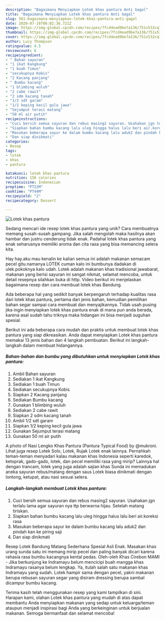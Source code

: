 ```yaml
---
description: "Bagaimana Menyiapkan Lotek khas pantura Anti Gagal"
title: "Bagaimana Menyiapkan Lotek khas pantura Anti Gagal"
slug: 561-bagaimana-menyiapkan-lotek-khas-pantura-anti-gagal
date: 2020-07-16T06:02:36.721Z
image: https://img-global.cpcdn.com/recipes/7fcd4ead9be7a136/751x532cq70/lotek-khas-pantura-foto-resep-utama.jpg
thumbnail: https://img-global.cpcdn.com/recipes/7fcd4ead9be7a136/751x532cq70/lotek-khas-pantura-foto-resep-utama.jpg
cover: https://img-global.cpcdn.com/recipes/7fcd4ead9be7a136/751x532cq70/lotek-khas-pantura-foto-resep-utama.jpg
author: Lucy Thompson
ratingvalue: 4.5
reviewcount: 6
recipeingredient:
- " Bahan sayuran"
- "1 ikat Kangkung"
- "1 buah Timun"
- "secukupnya Kobis"
- "2 Kacang panjang"
- " Bumbu kacang"
- "1 blimbing wuluh"
- "2 cabe rawit"
- "2 sdm kacang tanah"
- "1/2 sdt garam"
- "1/2 keping kecil gula jawa"
- "Sejumput terasi matang"
- "50 ml air putih"
recipeinstructions:
- "Cuci bersih semua sayuran dan rebus masing2 sayuran. Usahakan jgn terlalu lama agar sayuran nya ttp berwarna hijau. Setelah matang tiriskan."
- "Siapkan bahan bumbu kacang lalu uleg hingga halus lalu beri air.koreksi rasa"
- "Masukan beberapa sayur ke dalam bumbu kacang lalu aduk2 dan pindah kan ke piring saji"
- "Dan siap dinikmati"
categories:
- Resep
tags:
- lotek
- khas
- pantura

katakunci: lotek khas pantura 
nutrition: 156 calories
recipecuisine: Indonesian
preptime: "PT22M"
cooktime: "PT44M"
recipeyield: "2"
recipecategory: Dessert

---
```



![Lotek khas pantura](https://img-global.cpcdn.com/recipes/7fcd4ead9be7a136/751x532cq70/lotek-khas-pantura-foto-resep-utama.jpg)

Sedang mencari ide resep lotek khas pantura yang unik? Cara membuatnya memang susah-susah gampang. Jika salah mengolah maka hasilnya akan hambar dan justru cenderung tidak enak. Padahal lotek khas pantura yang enak seharusnya memiliki aroma dan cita rasa yang bisa memancing selera kita.

Hay hay.aku mau kenalin ke kalian semua ini adalah makanan semacam pecel gitu.namanya LOTEK cuman kalo ini bumbunya dadakan di ulek.pokoknya kalo udah. Lotek adalah makanan khas tradisional jawabarat, makanan yang berisi sayuran ini sangat nikmat, selamat mencoba, untuk detail resepnya silahkan buka di http. Video berikut ini menjelaskan bagaimana resep dan cara membuat lotek khas Bandung.

Ada beberapa hal yang sedikit banyak berpengaruh terhadap kualitas rasa dari lotek khas pantura, pertama dari jenis bahan, kemudian pemilihan bahan segar sampai cara membuat dan menyajikannya. Tidak usah pusing jika ingin menyiapkan lotek khas pantura enak di mana pun anda berada, karena asal sudah tahu triknya maka hidangan ini bisa menjadi suguhan spesial.


Berikut ini ada beberapa cara mudah dan praktis untuk membuat lotek khas pantura yang siap dikreasikan. Anda dapat menyiapkan Lotek khas pantura memakai 13 jenis bahan dan 4 langkah pembuatan. Berikut ini langkah-langkah dalam membuat hidangannya.

<!--inarticleads1-->

##### Bahan-bahan dan bumbu yang dibutuhkan untuk menyiapkan Lotek khas pantura:

1. Ambil  Bahan sayuran
1. Sediakan 1 ikat Kangkung
1. Sediakan 1 buah Timun
1. Sediakan secukupnya Kobis
1. Siapkan 2 Kacang panjang
1. Sediakan  Bumbu kacang
1. Gunakan 1 blimbing wuluh
1. Sediakan 2 cabe rawit
1. Siapkan 2 sdm kacang tanah
1. Ambil 1/2 sdt garam
1. Siapkan 1/2 keping kecil gula jawa
1. Gunakan Sejumput terasi matang
1. Gunakan 50 ml air putih


A photo of Nasi Lengko Khas Pantura (Pantura Typical Food) by @mukroni. Lihat juga resep Lotek Solo, Lotek, Rujak Lotek enak lainnya. Pernahkah teman-teman menyadari kalau makanan khas Indonesia seperti karedok, ketoprak, gado-gado, lotek, dan pecel memiliki rasa yang mirip? Lainnya hal dengan trancam, lotek yang juga adalah sajian khas Sunda ini memadukan aneka sayuran rebus/matang dengan saus Lotek biasa dinikmati dengan lontong, ketupat, atau nasi sesuai selera. 

<!--inarticleads2-->

##### Langkah-langkah membuat Lotek khas pantura:

1. Cuci bersih semua sayuran dan rebus masing2 sayuran. Usahakan jgn terlalu lama agar sayuran nya ttp berwarna hijau. Setelah matang tiriskan.
1. Siapkan bahan bumbu kacang lalu uleg hingga halus lalu beri air.koreksi rasa
1. Masukan beberapa sayur ke dalam bumbu kacang lalu aduk2 dan pindah kan ke piring saji
1. Dan siap dinikmati


Resep Lotek Bandung Matang Sederhana Spesial Asli Enak. Masakan khas urang sunda satu ini memang mirip pecel dan paling banyak dicari karena rahasia rasa bumbu kacangnya kental pedas. Oleh-oleh Khas Cirebon MAMI - Jika berkunjung ke Indramayu belum mencicipi buah mangga khas Indramayu rasanya belum lengkap. Ya, itulah salah satu makanan khas Indramayu yang sudah. Lotek hampir sama dengan pecel, yakni makanan berupa rebusan sayuran segar yang disiram dressing berupa sambal dicampur bumbu kacang. 

Terima kasih telah menggunakan resep yang kami tampilkan di sini. Harapan kami, olahan Lotek khas pantura yang mudah di atas dapat membantu Anda menyiapkan makanan yang sedap untuk keluarga/teman ataupun menjadi inspirasi bagi Anda yang berkeinginan untuk berjualan makanan. Semoga bermanfaat dan selamat mencoba!
